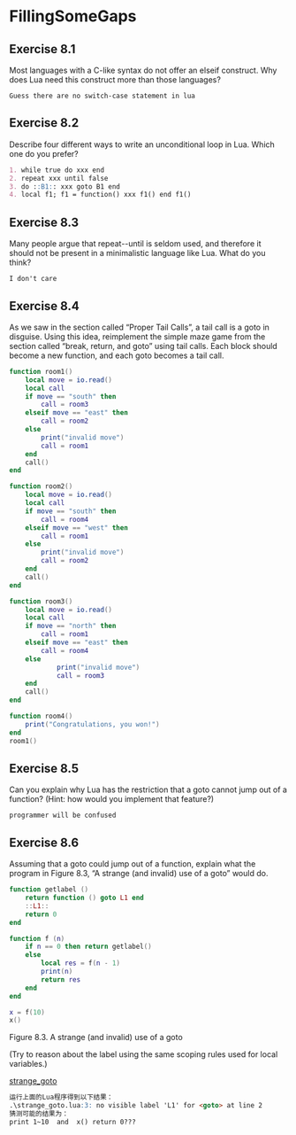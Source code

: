 # FillingSomeGaps #

## Exercise 8.1 ##

Most languages with a C-like syntax do not offer an elseif construct. Why does Lua need this construct more than those languages?

``Guess there are no switch-case statement in lua``

## Exercise 8.2 ##

Describe four different ways to write an unconditional loop in Lua. Which one do you prefer?

```markdown
1. while true do xxx end
2. repeat xxx until false
3. do ::B1:: xxx goto B1 end
4. local f1; f1 = function() xxx f1() end f1()
```

## Exercise 8.3 ##

Many people argue that repeat--until is seldom used, and therefore it should not be present in a minimalistic language like Lua. What do you think?

``I don't care``

## Exercise 8.4 ##

As we saw in the section called “Proper Tail Calls”, a tail call is a goto in disguise. Using this idea, reimplement the simple maze game from the section called “break, return, and goto” using tail calls. Each block should become a new function, and each goto becomes a tail call.

```lua
function room1()
    local move = io.read()
    local call
    if move == "south" then
        call = room3
    elseif move == "east" then
        call = room2
    else
        print("invalid move")
        call = room1
    end
    call()
end

function room2()
    local move = io.read()
    local call
    if move == "south" then
        call = room4
    elseif move == "west" then
        call = room1
    else
        print("invalid move")
        call = room2
    end
    call()
end

function room3()
    local move = io.read()
    local call
    if move == "north" then
        call = room1
    elseif move == "east" then
        call = room4
    else
            print("invalid move")
            call = room3
    end
    call()
end

function room4()
	print("Congratulations, you won!")
end
room1()
```

## Exercise 8.5 ##

Can you explain why Lua has the restriction that a goto cannot jump out of a function? (Hint: how would you implement that feature?)

``programmer will be confused``

## Exercise 8.6 ##

Assuming that a goto could jump out of a function, explain what the program in Figure 8.3, “A strange (and invalid) use of a goto” would do.

```lua
function getlabel ()
	return function () goto L1 end
	::L1::
	return 0
end

function f (n)
	if n == 0 then return getlabel()
	else
		local res = f(n - 1)
		print(n)
		return res
	end
end

x = f(10)
x()
```

Figure 8.3. A strange (and invalid) use of a goto

(Try to reason about the label using the same scoping rules used for local variables.)

[strange_goto](./Resources/strange_goto.lua)

```markdown
运行上面的Lua程序得到以下结果：
.\strange_goto.lua:3: no visible label 'L1' for <goto> at line 2
猜测可能的结果为：
print 1~10  and  x() return 0???
```
